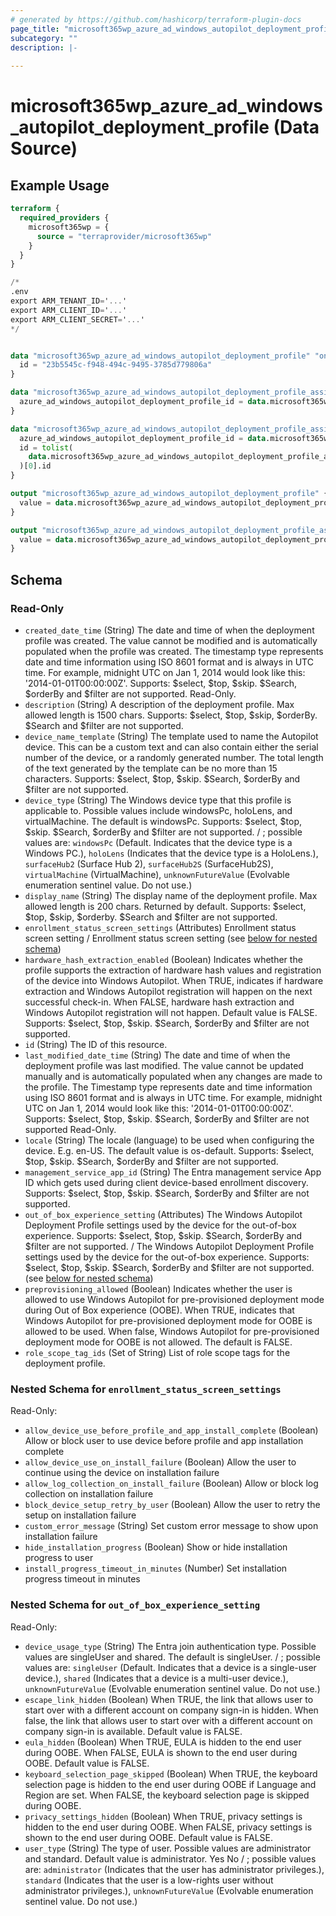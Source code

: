 ```yaml
---
# generated by https://github.com/hashicorp/terraform-plugin-docs
page_title: "microsoft365wp_azure_ad_windows_autopilot_deployment_profile Data Source - microsoft365wp"
subcategory: ""
description: |-
  
---
```


# microsoft365wp_azure_ad_windows_autopilot_deployment_profile (Data Source)



## Example Usage

```terraform
terraform {
  required_providers {
    microsoft365wp = {
      source = "terraprovider/microsoft365wp"
    }
  }
}

/*
.env
export ARM_TENANT_ID='...'
export ARM_CLIENT_ID='...'
export ARM_CLIENT_SECRET='...'
*/


data "microsoft365wp_azure_ad_windows_autopilot_deployment_profile" "one" {
  id = "23b5545c-f948-494c-9495-3785d779806a"
}

data "microsoft365wp_azure_ad_windows_autopilot_deployment_profile_assignments" "all" {
  azure_ad_windows_autopilot_deployment_profile_id = data.microsoft365wp_azure_ad_windows_autopilot_deployment_profile.one.id
}

data "microsoft365wp_azure_ad_windows_autopilot_deployment_profile_assignment" "one" {
  azure_ad_windows_autopilot_deployment_profile_id = data.microsoft365wp_azure_ad_windows_autopilot_deployment_profile.one.id
  id = tolist(
    data.microsoft365wp_azure_ad_windows_autopilot_deployment_profile_assignments.all.azure_ad_windows_autopilot_deployment_profile_assignments
  )[0].id
}

output "microsoft365wp_azure_ad_windows_autopilot_deployment_profile" {
  value = data.microsoft365wp_azure_ad_windows_autopilot_deployment_profile.one
}

output "microsoft365wp_azure_ad_windows_autopilot_deployment_profile_assignment" {
  value = data.microsoft365wp_azure_ad_windows_autopilot_deployment_profile_assignment.one
}
```

<!-- schema generated by tfplugindocs -->
## Schema

### Read-Only

- `created_date_time` (String) The date and time of when the deployment profile was created. The value cannot be modified and is automatically populated when the profile was created. The timestamp type represents date and time information using ISO 8601 format and is always in UTC time. For example, midnight UTC on Jan 1, 2014 would look like this: '2014-01-01T00:00:00Z'. Supports: $select, $top, $skip. $Search, $orderBy and $filter are not supported. Read-Only.
- `description` (String) A description of the deployment profile. Max allowed length is 1500 chars. Supports: $select, $top, $skip, $orderBy. $Search and $filter are not supported.
- `device_name_template` (String) The template used to name the Autopilot device. This can be a custom text and can also contain either the serial number of the device, or a randomly generated number. The total length of the text generated by the template can be no more than 15 characters. Supports: $select, $top, $skip. $Search, $orderBy and $filter are not supported.
- `device_type` (String) The Windows device type that this profile is applicable to. Possible values include windowsPc, holoLens, and virtualMachine. The default is windowsPc. Supports: $select, $top, $skip. $Search, $orderBy and $filter are not supported. / ; possible values are: `windowsPc` (Default. Indicates that the device type  is a Windows PC.), `holoLens` (Indicates that the device type is a HoloLens.), `surfaceHub2` (Surface Hub 2), `surfaceHub2S` (SurfaceHub2S), `virtualMachine` (VirtualMachine), `unknownFutureValue` (Evolvable enumeration sentinel value. Do not use.)
- `display_name` (String) The display name of the deployment profile. Max allowed length is 200 chars. Returned by default. Supports: $select, $top, $skip, $orderby. $Search and $filter are not supported.
- `enrollment_status_screen_settings` (Attributes) Enrollment status screen setting / Enrollment status screen setting (see [below for nested schema](#nestedatt--enrollment_status_screen_settings))
- `hardware_hash_extraction_enabled` (Boolean) Indicates whether the profile supports the extraction of hardware hash values and registration of the device into Windows Autopilot. When TRUE, indicates if hardware extraction and Windows Autopilot registration will happen on the next successful check-in. When FALSE, hardware hash extraction and Windows Autopilot registration will not happen. Default value is FALSE. Supports: $select, $top, $skip. $Search, $orderBy and $filter are not supported.
- `id` (String) The ID of this resource.
- `last_modified_date_time` (String) The date and time of when the deployment profile was last modified. The value cannot be updated manually and is automatically populated when any changes are made to the profile. The Timestamp type represents date and time information using ISO 8601 format and is always in UTC time. For example, midnight UTC on Jan 1, 2014 would look like this: '2014-01-01T00:00:00Z'. Supports: $select, $top, $skip. $Search, $orderBy and $filter are not supported Read-Only.
- `locale` (String) The locale (language) to be used when configuring the device. E.g. en-US. The default value is os-default. Supports: $select, $top, $skip. $Search, $orderBy and $filter are not supported.
- `management_service_app_id` (String) The Entra management service App ID which gets used during client device-based enrollment discovery. Supports: $select, $top, $skip. $Search, $orderBy and $filter are not supported.
- `out_of_box_experience_setting` (Attributes) The Windows Autopilot Deployment Profile settings used by the device for the out-of-box experience. Supports: $select, $top, $skip. $Search, $orderBy and $filter are not supported. / The Windows Autopilot Deployment Profile settings used by the device for the out-of-box experience. Supports: $select, $top, $skip. $Search, $orderBy and $filter are not supported. (see [below for nested schema](#nestedatt--out_of_box_experience_setting))
- `preprovisioning_allowed` (Boolean) Indicates whether the user is allowed to use Windows Autopilot for pre-provisioned deployment mode during Out of Box experience (OOBE). When TRUE, indicates that Windows Autopilot for pre-provisioned deployment mode for OOBE is allowed to be used. When false, Windows Autopilot for pre-provisioned deployment mode for OOBE is not allowed. The default is FALSE.
- `role_scope_tag_ids` (Set of String) List of role scope tags for the deployment profile.

<a id="nestedatt--enrollment_status_screen_settings"></a>
### Nested Schema for `enrollment_status_screen_settings`

Read-Only:

- `allow_device_use_before_profile_and_app_install_complete` (Boolean) Allow or block user to use device before profile and app installation complete
- `allow_device_use_on_install_failure` (Boolean) Allow the user to continue using the device on installation failure
- `allow_log_collection_on_install_failure` (Boolean) Allow or block log collection on installation failure
- `block_device_setup_retry_by_user` (Boolean) Allow the user to retry the setup on installation failure
- `custom_error_message` (String) Set custom error message to show upon installation failure
- `hide_installation_progress` (Boolean) Show or hide installation progress to user
- `install_progress_timeout_in_minutes` (Number) Set installation progress timeout in minutes


<a id="nestedatt--out_of_box_experience_setting"></a>
### Nested Schema for `out_of_box_experience_setting`

Read-Only:

- `device_usage_type` (String) The Entra join authentication type. Possible values are singleUser and shared. The default is singleUser. / ; possible values are: `singleUser` (Default. Indicates that a device is a single-user device.), `shared` (Indicates that a device is a multi-user device.), `unknownFutureValue` (Evolvable enumeration sentinel value. Do not use.)
- `escape_link_hidden` (Boolean) When TRUE, the link that allows user to start over with a different account on company sign-in is hidden. When false, the link that allows user to start over with a different account on company sign-in is available. Default value is FALSE.
- `eula_hidden` (Boolean) When TRUE, EULA is hidden to the end user during OOBE. When FALSE, EULA is shown to the end user during OOBE. Default value is FALSE.
- `keyboard_selection_page_skipped` (Boolean) When TRUE, the keyboard selection page is hidden to the end user during OOBE if Language and Region are set. When FALSE, the keyboard selection page is skipped during OOBE.
- `privacy_settings_hidden` (Boolean) When TRUE, privacy settings is hidden to the end user during OOBE. When FALSE, privacy settings is shown to the end user during OOBE. Default value is FALSE.
- `user_type` (String) The type of user. Possible values are administrator and standard. Default value is administrator. Yes No
 / ; possible values are: `administrator` (Indicates that the user has administrator privileges.), `standard` (Indicates that the user is a low-rights user without administrator privileges.), `unknownFutureValue` (Evolvable enumeration sentinel value. Do not use.)
